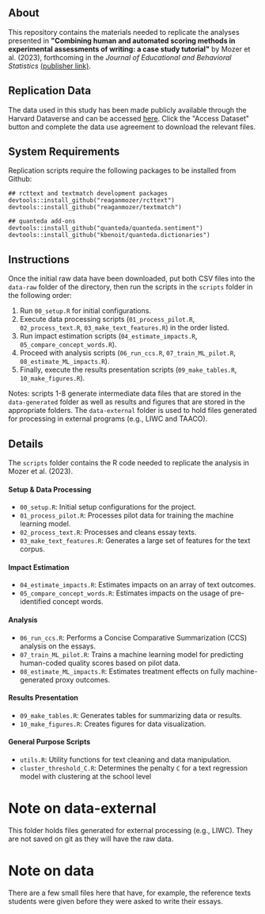 ## About 
This repository contains the materials needed to replicate the analyses presented in **"Combining human and automated scoring methods in experimental assessments of writing: a case study tutorial"** by Mozer et al. (2023), forthcoming in the *Journal of Educational and Behavioral Statistics* [(publisher link)](https://journals.sagepub.com/doi/full/10.3102/10769986231207886).



## Replication Data
The data used in this study has been made publicly available through the Harvard Dataverse and can be accessed [here](https://dataverse.harvard.edu/dataset.xhtml?persistentId=doi:10.7910/DVN/J9KSHU). Click the "Access Dataset" button and complete the data use agreement to download the relevant files.


## System Requirements
Replication scripts require the following packages to be installed from Github:

```{r}
## rcttext and textmatch development packages
devtools::install_github("reaganmozer/rcttext")
devtools::install_github("reaganmozer/textmatch")

## quanteda add-ons
devtools::install_github("quanteda/quanteda.sentiment")
devtools::install_github("kbenoit/quanteda.dictionaries")
```	

## Instructions
Once the initial raw data have been downloaded, put both CSV files into the `data-raw` folder of the directory, then run the scripts in the `scripts` folder in the following order:

1. Run `00_setup.R` for initial configurations.
2. Execute data processing scripts (`01_process_pilot.R`, `02_process_text.R`, `03_make_text_features.R`) in the order listed.
3. Run impact estimation scripts (`04_estimate_impacts.R`, `05_compare_concept_words.R`).
4. Proceed with analysis scripts (`06_run_ccs.R`, `07_train_ML_pilot.R`, `08_estimate_ML_impacts.R`).
5. Finally, execute the results presentation scripts (`09_make_tables.R`, `10_make_figures.R`).

Notes: scripts 1-8 generate intermediate data files that are stored in the `data-generated` folder as well as results and figures that are stored in the appropriate folders.
The `data-external` folder is used to hold files generated for processing in external programs (e.g., LIWC and TAACO).

## Details

The `scripts` folder contains the R code needed to replicate the analysis in Mozer et al. (2023). 

#### Setup \& Data Processing
- `00_setup.R`: Initial setup configurations for the project.
- `01_process_pilot.R`: Processes pilot data for training the machine learning model.
- `02_process_text.R`: Processes and cleans essay texts.
- `03_make_text_features.R`: Generates a large set of features for the text corpus.

#### Impact Estimation
- `04_estimate_impacts.R`: Estimates impacts on an array of text outcomes.
- `05_compare_concept_words.R`: Estimates impacts on the usage of pre-identified concept words.

#### Analysis
- `06_run_ccs.R`: Performs a Concise Comparative Summarization (CCS) analysis on the essays.
- `07_train_ML_pilot.R`: Trains a machine learning model for predicting human-coded quality scores based on pilot data.
- `08_estimate_ML_impacts.R`: Estimates treatment effects on fully machine-generated proxy outcomes.

#### Results Presentation
- `09_make_tables.R`: Generates tables for summarizing data or results.
- `10_make_figures.R`: Creates figures for data visualization.

#### General Purpose Scripts
- `utils.R`: Utility functions for text cleaning and data manipulation.
- `cluster_threshold_C.R`: Determines the penalty `C` for a text regression model with clustering at the school level



# Note on data-external
This folder holds files generated for external processing (e.g., LIWC).
They are not saved on git as they will have the raw data.

# Note on data
There are a few small files here that have, for example, the reference texts students were given before they were asked to write their essays.

